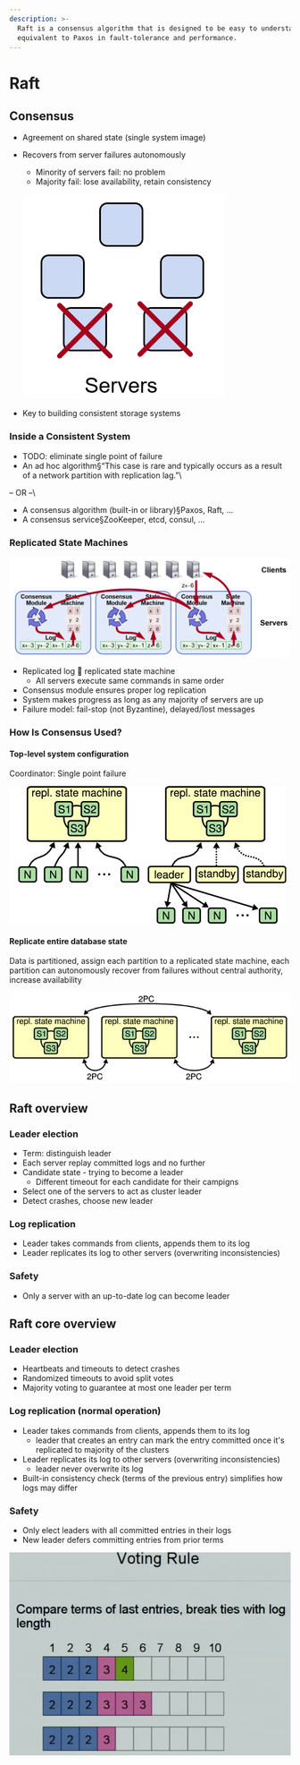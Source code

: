 ```yaml
---
description: >-
  Raft is a consensus algorithm that is designed to be easy to understand. It's
  equivalent to Paxos in fault-tolerance and performance.
---
```


# Raft

## Consensus

* Agreement on shared state (single system image)&#x20;
*   Recovers from server failures autonomously

    * Minority of servers fail: no problem&#x20;
    * Majority fail: lose availability, retain consistency

    ![](<../.gitbook/assets/image (11).png>)
* Key to building consistent storage systems

### Inside a Consistent System

* TODO: eliminate single point of failure
* An ad hoc algorithm§“This case is rare and typically occurs as a result of a network partition with replication lag.”\


&#x20;– OR –\


* A consensus algorithm (built-in or library)§Paxos, Raft, …
* A consensus service§ZooKeeper, etcd, consul, …

### Replicated State Machines

![](<../.gitbook/assets/image (12).png>)

* Replicated log  replicated state machine&#x20;
  * All servers execute same commands in same order&#x20;
* Consensus module ensures proper log replication&#x20;
* System makes progress as long as any majority of servers are up&#x20;
* Failure model: fail-stop (not Byzantine), delayed/lost messages

### How Is Consensus Used?

#### Top-level system configuration

Coordinator: Single point failure

![](<../.gitbook/assets/image (10).png>)![](<../.gitbook/assets/image (1).png>)



#### Replicate entire database state

Data is partitioned, assign each partition to a replicated state machine, each partition can autonomously recover from failures without central authority, increase availability

![](<../.gitbook/assets/image (16).png>)



## Raft overview

### Leader election

* Term: distinguish leader
* Each server replay committed logs and no further
* Candidate state - trying to become a leader
  * Different timeout for each candidate for their campigns&#x20;
* Select one of the servers to act as cluster leader&#x20;
* Detect crashes, choose new leader

### Log replication

* Leader takes commands from clients, appends them to its log&#x20;
* Leader replicates its log to other servers (overwriting inconsistencies)

### Safety

* Only a server with an up-to-date log can become leader



## Raft core overview



### Leader election&#x20;

* Heartbeats and timeouts to detect crashes&#x20;
* Randomized timeouts to avoid split votes&#x20;
* Majority voting to guarantee at most one leader per term&#x20;

### Log replication (normal operation)&#x20;

* Leader takes commands from clients, appends them to its log&#x20;
  * leader that creates an entry can mark the entry committed once it's replicated to majority of the clusters
* Leader replicates its log to other servers (overwriting inconsistencies)&#x20;
  * leader never overwrite its log
* Built-in consistency check (terms of the previous entry) simplifies how logs may differ&#x20;

### Safety&#x20;

* Only elect leaders with all committed entries in their logs&#x20;
* New leader defers committing entries from prior terms

![](<../.gitbook/assets/image (13).png>)
